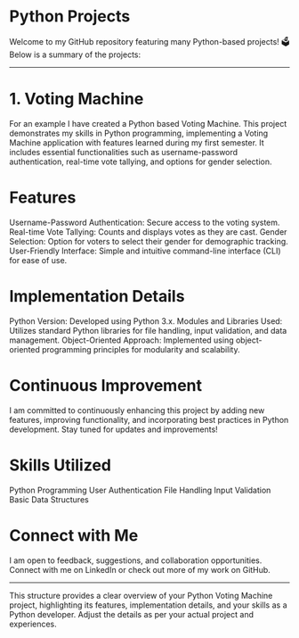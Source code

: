 # Python Projects

Welcome to my GitHub repository featuring many Python-based projects! 🗳️ Below is a summary of the projects:

_______________________________________________________________________________________________________________________________________________________________________________________________
# 1. Voting Machine 

For an example I have created a Python based Voting Machine. This project demonstrates my skills in Python programming, implementing a Voting Machine application with features learned during my first semester. It includes essential functionalities such as username-password authentication, real-time vote tallying, and options for gender selection.

# Features

Username-Password Authentication: Secure access to the voting system.
Real-time Vote Tallying: Counts and displays votes as they are cast.
Gender Selection: Option for voters to select their gender for demographic tracking.
User-Friendly Interface: Simple and intuitive command-line interface (CLI) for ease of use.

# Implementation Details

Python Version: Developed using Python 3.x.
Modules and Libraries Used: Utilizes standard Python libraries for file handling, input validation, and data management.
Object-Oriented Approach: Implemented using object-oriented programming principles for modularity and scalability.

# Continuous Improvement

I am committed to continuously enhancing this project by adding new features, improving functionality, and incorporating best practices in Python development. Stay tuned for updates and improvements!

# Skills Utilized

Python Programming
User Authentication
File Handling
Input Validation
Basic Data Structures

# Connect with Me

I am open to feedback, suggestions, and collaboration opportunities. Connect with me on LinkedIn or check out more of my work on GitHub.
_______________________________________________________________________________________________________________________________________________________________________________________________

This structure provides a clear overview of your Python Voting Machine project, highlighting its features, implementation details, and your skills as a Python developer. Adjust the details as per your actual project and experiences.
